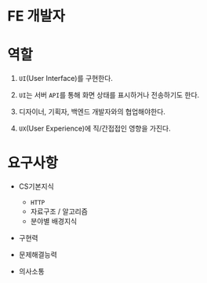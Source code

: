 #  FE 개발자


# 역할

1. `UI`(User Interface)를 구현한다.

2. `UI`는 서버 `API`를 통해 화면 상태를 표시하거나 전송하기도 한다.

3. 디자이너, 기획자, 백엔드 개발자와의 협업해야한다.

4. `UX`(User Experience)에 직/간접접인 영향을 가진다.


# 요구사항

- CS기본지식
  - `HTTP`
  - 자료구조 / 알고리즘
  - 분야별 배경지식

- 구현력
- 문제해결능력
- 의사소통